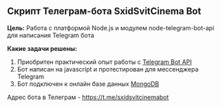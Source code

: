 ## Скрипт Телеграм-бота SxidSvitCinema Bot

**Цель:** Работа с платформой Node.js и модулем node-telegram-bot-api для написания Telegram бота


**Какие задачи решены:**

1. Приобритен практический опыт работы с [Telegram Bot API](https://core.telegram.org/bots/api)
2. Бот написан на javascript и протестирован  для мессенджера Telegram
2. Бот подключен к онлайн базе данных [MongoDB](https://www.mongodb.com/)



Адрес бота в Телеграм - https://t.me/sxidsvitcinemabot
